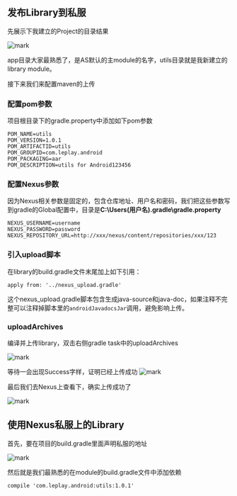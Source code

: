 ## 发布Library到私服

先展示下我建立的Project的目录结果

![mark](http://7u2jwu.com1.z0.glb.clouddn.com/blog/20170421/155857574.png)

app目录大家最熟悉了，是AS默认的主module的名字，utils目录就是我新建立的library module。

接下来我们来配置maven的上传

### 配置pom参数

项目根目录下的gradle.property中添加如下pom参数

```
POM_NAME=utils
POM_VERSION=1.0.1
POM_ARTIFACTID=utils
POM_GROUPID=com.leplay.android
POM_PACKAGING=aar
POM_DESCRIPTION=utils for Android123456
```

### 配置Nexus参数

因为Nexus相关参数是固定的，包含仓库地址、用户名和密码，我们把这些参数写到gradle的Global配置中，目录是**C:\Users\(用户名)\.gradle\gradle.property**

```
NEXUS_USERNAME=username
NEXUS_PASSWORD=password
NEXUS_REPOSITORY_URL=http://xxx/nexus/content/repositories/xxx/123
```

### 引入upload脚本

在library的build.gradle文件末尾加上如下引用：

```
apply from: '../nexus_upload.gradle'
```

这个nexus_upload.gradle脚本包含生成java-source和java-doc，如果注释不完整可以注释掉脚本里的`androidJavadocsJar`调用，避免影响上传。

### uploadArchives

编译并上传library，双击右侧gradle task中的uploadArchives

![mark](http://7u2jwu.com1.z0.glb.clouddn.com/blog/20170421/161423364.png)

等待一会出现Success字样，证明已经上传成功 
![mark](http://7u2jwu.com1.z0.glb.clouddn.com/blog/20170421/161553992.png)

最后我们去Nexus上查看下，确实上传成功了

![mark](http://7u2jwu.com1.z0.glb.clouddn.com/blog/20170421/161717319.png)

## 使用Nexus私服上的Library

首先，要在项目的build.gradle里面声明私服的地址

![mark](http://7u2jwu.com1.z0.glb.clouddn.com/blog/20170421/161921072.png)

然后就是我们最熟悉的在module的build.gradle文件中添加依赖

```
compile 'com.leplay.android:utils:1.0.1'
```